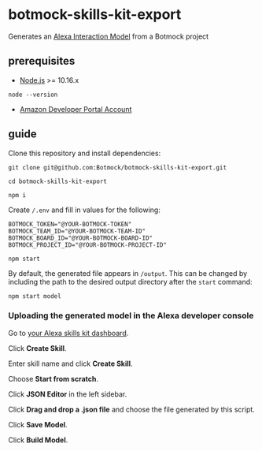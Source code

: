 # botmock-skills-kit-export

Generates an [Alexa Interaction Model](https://developer.amazon.com/docs/smapi/interaction-model-schema.html) from a Botmock project

## prerequisites

- [Node.js](https://nodejs.org/en/) >= 10.16.x

```shell
node --version
```

- [Amazon Developer Portal Account](http://developer.amazon.com/)

## guide

Clone this repository and install dependencies:

```shell
git clone git@github.com:Botmock/botmock-skills-kit-export.git

cd botmock-skills-kit-export

npm i
```

Create `/.env` and fill in values for the following:

```shell
BOTMOCK_TOKEN="@YOUR-BOTMOCK-TOKEN"
BOTMOCK_TEAM_ID="@YOUR-BOTMOCK-TEAM-ID"
BOTMOCK_BOARD_ID="@YOUR-BOTMOCK-BOARD-ID"
BOTMOCK_PROJECT_ID="@YOUR-BOTMOCK-PROJECT-ID"
```

```shell
npm start
```

By default, the generated file appears in `/output`. This can be changed by including the
path to the desired output directory after the `start` command:

```shell
npm start model
```

### Uploading the generated model in the Alexa developer console

Go to [your Alexa skills kit dashboard](https://developer.amazon.com/alexa/console/ask).

Click **Create Skill**.

Enter skill name and click **Create Skill**.

Choose **Start from scratch**.

Click **JSON Editor** in the left sidebar.

Click **Drag and drop a .json file** and choose the file generated by this script.

Click **Save Model**.

Click **Build Model**.
